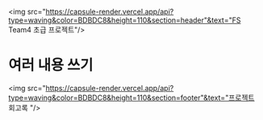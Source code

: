 

<img src="https://capsule-render.vercel.app/api?type=waving&color=BDBDC8&height=110&section=header"&text="FS Team4 초급 프로젝트"/>

# 여러 내용 쓰기
<img src="https://capsule-render.vercel.app/api?type=waving&color=BDBDC8&height=110&section=footer"&text="프로젝트 회고록 "/>
